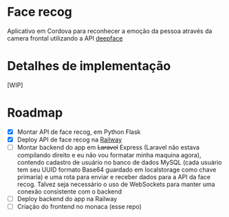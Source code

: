 # Face recog

Aplicativo em Cordova para reconhecer a emoção da pessoa através da camera frontal utilizando a API [deepface](https://github.com/serengil/deepface)

# Detalhes de implementação

\[WIP\]

# Roadmap

-   [x] Montar API de face recog, em Python Flask
-   [x] Deploy API de face recog na [Railway](https://railway.com)
-   [ ] Montar backend do app em ~~Laravel~~ Express (Laravel não estava compilando direito e eu não vou formatar minha maquina agora), contendo cadastro de usuário no banco de dados MySQL (cada usuário tem seu UUID formato Base64 guardado em localstorage como chave primaria) e uma rota para enviar e receber dados para a API da face recog. Talvez seja necessário o uso de WebSockets para manter uma conexão consistente com o backend
-   [ ] Deploy backend do app na Railway
-   [ ] Criação do frontend no monaca (esse repo)
